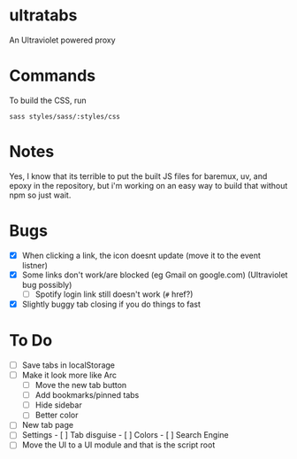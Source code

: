 # ultratabs
An Ultraviolet powered proxy

# Commands
To build the CSS, run 
```
sass styles/sass/:styles/css
```

# Notes
Yes, I know that its terrible to put the built JS files for baremux, uv, and epoxy in the repository, but i'm working on an easy way to build that without npm so just wait.

# Bugs
- [x] When clicking a link, the icon doesnt update (move it to the event listner)
- [x] Some links don't work/are blocked (eg Gmail on google.com) (Ultraviolet bug possibly)
     - [ ] Spotify login link still doesn't work (`#` href?)
- [x] Slightly buggy tab closing if you do things to fast

# To Do
- [ ] Save tabs in localStorage
- [ ] Make it look more like Arc
     - [ ] Move the new tab button
     - [ ] Add bookmarks/pinned tabs
     - [ ] Hide sidebar
     - [ ] Better color
- [ ] New tab page
- [ ] Settings
      - [ ] Tab disguise
      - [ ] Colors
      - [ ] Search Engine
- [ ] Move the UI to a UI module and that is the script root
